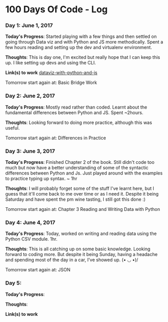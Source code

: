 # 100 Days Of Code - Log

### Day 1: June 1, 2017

**Today's Progress**: 
Started playing with a few things and then settled on going through Data viz and with Python and JS more methodically. Spent a few hours reading and setting up the dev and virtualenv environment.  

**Thoughts**: 
This is day one, I'm excited but really hope that I can keep this up. I like setting up devs and using the CLI. 

**Link(s) to work**
[dataviz-with-python-and-js](https://github.com/Geege/dataviz-with-python-and-js)

Tomorrow start again at: Basic Bridge Work


### Day 2: June 2, 2017

**Today's Progress**: 
Mostly read rather than coded. Learnt about the fundamental differences between Python and JS. Spent ~2hours.

**Thoughts**: 
Looking forward to doing more practice, although this was useful.

Tomorrow start again at: Differences in Practice

### Day 3: June 3, 2017

**Today's Progress**: 
Finished Chapter 2 of the book. Still didn't code too much but now have a better understanding of some of the syntactic differences between Python and Js. Just played around with the examples to practice typing up syntax. ~ 1hr

**Thoughts**: 
I will probably forget some of the stuff I've learnt here, but I guess that it'll come back to me over time or as I need it. Despite it being Saturday and have spent the pm wine tasting, I still got this done :)

Tomorrow start again at: Chapter 3 Reading and Writing Data with Python

### Day 4: June 4, 2017

**Today's Progress**: 
Today, worked on writing and reading data using the Python CSV module. 1hr.

**Thoughts**: 
This is all catching up on some basic knowledge. Looking forward to coding more. But despite it being Sunday, having a headache and spending most of the day in a car, I've showed up. \(• ◡ •)/ 

Tomorrow start again at: JSON

### Day 5:

**Today's Progress**: 

**Thoughts**: 

**Link(s) to work**